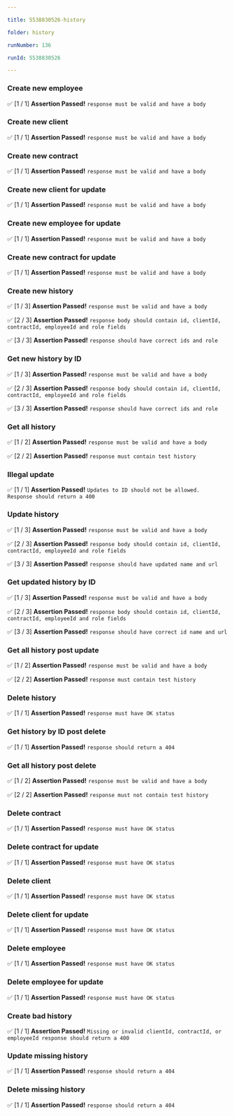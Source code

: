 ```yaml
---

title: 5538830526-history

folder: history

runNumber: 136

runId: 5538830526

---
```





### Create new employee

✅ [1 / 1] **Assertion Passed!** `response must be valid and have a body`




### Create new client

✅ [1 / 1] **Assertion Passed!** `response must be valid and have a body`




### Create new contract

✅ [1 / 1] **Assertion Passed!** `response must be valid and have a body`




### Create new client for update

✅ [1 / 1] **Assertion Passed!** `response must be valid and have a body`




### Create new employee for update

✅ [1 / 1] **Assertion Passed!** `response must be valid and have a body`




### Create new contract for update

✅ [1 / 1] **Assertion Passed!** `response must be valid and have a body`




### Create new history

✅ [1 / 3] **Assertion Passed!** `response must be valid and have a body`

✅ [2 / 3] **Assertion Passed!** `response body should contain id, clientId, contractId, employeeId and role fields`

✅ [3 / 3] **Assertion Passed!** `response should have correct ids and role`




### Get new history by ID

✅ [1 / 3] **Assertion Passed!** `response must be valid and have a body`

✅ [2 / 3] **Assertion Passed!** `response body should contain id, clientId, contractId, employeeId and role fields`

✅ [3 / 3] **Assertion Passed!** `response should have correct ids and role`




### Get all history

✅ [1 / 2] **Assertion Passed!** `response must be valid and have a body`

✅ [2 / 2] **Assertion Passed!** `response must contain test history`




### Illegal update

✅ [1 / 1] **Assertion Passed!** `Updates to ID should not be allowed. Response should return a 400`




### Update history

✅ [1 / 3] **Assertion Passed!** `response must be valid and have a body`

✅ [2 / 3] **Assertion Passed!** `response body should contain id, clientId, contractId, employeeId and role fields`

✅ [3 / 3] **Assertion Passed!** `response should have updated name and url`




### Get updated history by ID

✅ [1 / 3] **Assertion Passed!** `response must be valid and have a body`

✅ [2 / 3] **Assertion Passed!** `response body should contain id, clientId, contractId, employeeId and role fields`

✅ [3 / 3] **Assertion Passed!** `response should have correct id name and url`




### Get all history post update

✅ [1 / 2] **Assertion Passed!** `response must be valid and have a body`

✅ [2 / 2] **Assertion Passed!** `response must contain test history`




### Delete history

✅ [1 / 1] **Assertion Passed!** `response must have OK status`




### Get history by ID post delete

✅ [1 / 1] **Assertion Passed!** `response should return a 404`




### Get all history post delete

✅ [1 / 2] **Assertion Passed!** `response must be valid and have a body`

✅ [2 / 2] **Assertion Passed!** `response must not contain test history`




### Delete contract

✅ [1 / 1] **Assertion Passed!** `response must have OK status`




### Delete contract for update

✅ [1 / 1] **Assertion Passed!** `response must have OK status`




### Delete client

✅ [1 / 1] **Assertion Passed!** `response must have OK status`




### Delete client for update

✅ [1 / 1] **Assertion Passed!** `response must have OK status`




### Delete employee

✅ [1 / 1] **Assertion Passed!** `response must have OK status`




### Delete employee for update

✅ [1 / 1] **Assertion Passed!** `response must have OK status`




### Create bad history

✅ [1 / 1] **Assertion Passed!** `Missing or invalid clientId, contractId, or employeeId response should return a 400`




### Update missing history

✅ [1 / 1] **Assertion Passed!** `response should return a 404`




### Delete missing history

✅ [1 / 1] **Assertion Passed!** `response should return a 404`